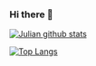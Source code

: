 ### Hi there 👋
[![Julian github stats](https://github-readme-stats.vercel.app/api?username=julianramirezch&show_icons=true&theme=radical)](https://github.com/julianramirezch/github-readme-stats)

[![Top Langs](https://github-readme-stats.vercel.app/api/top-langs/?username=julianramiezch&layout=compact)](https://github.com/julianramirezch/github-readme-stats)

<!--
**julianramirezch/julianramirezch** is a ✨ _special_ ✨ repository because its `README.md` (this file) appears on your GitHub profile.

Here are some ideas to get you started:

- 🔭 I’m currently working on ...
- 🌱 I’m currently learning ...
- 👯 I’m looking to collaborate on ...
- 🤔 I’m looking for help with ...
- 💬 Ask me about ...
- 📫 How to reach me: ...
- 😄 Pronouns: ...
- ⚡ Fun fact: ...
-->
